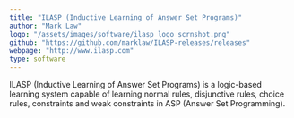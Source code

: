 ```yaml
---
title: "ILASP (Inductive Learning of Answer Set Programs)"
author: "Mark Law"
logo: "/assets/images/software/ilasp_logo_scrnshot.png"
github: "https://github.com/marklaw/ILASP-releases/releases"
webpage: "http://www.ilasp.com"
type: software
---
```


ILASP (Inductive Learning of Answer Set Programs) is a logic-based learning system capable of learning normal rules, disjunctive rules, choice rules, constraints and weak constraints in ASP (Answer Set Programming).